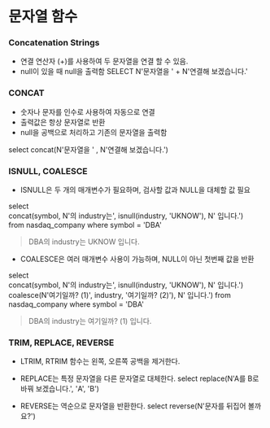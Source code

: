 # 문자열 함수

### Concatenation Strings
- 연결 연산자 (+)를 사용하여 두 문자열을 연결 할 수 있음.
- null이 있을 때 null을 출력함
SELECT N'문자열을 ' + N'연결해 보겠습니다.'

### CONCAT
- 숫자나 문자를 인수로 사용하여 자동으로 연결
- 출력값은 항상 문자열로 반환
- null을 공백으로 처리하고 기존의 문자열을 출력함

select concat(N'문자열을 ' , N'연결해 보겠습니다.')

### ISNULL, COALESCE
- ISNULL은 두 개의 매개변수가 필요하며, 검사할 값과 NULL을 대체할 값 필요

select  
    concat(symbol, N'의 industry는', isnull(industry, 'UKNOW'), N' 입니다.')      
from nasdaq_company where symbol = 'DBA'   
> DBA의 industry는 UKNOW 입니다.

- COALESCE은 여러 매개변수 사용이 가능하며, NULL이 아닌 첫번째 값을 반환

select  
    concat(symbol, N'의 industry는', isnull(industry, 'UKNOW'), N' 입니다.')    
    coalesce(N'여기일까? (1)', industry, '여기일까? (2)'), N' 입니다.')
from nasdaq_company where symbol = 'DBA'  
> DBA의 industry는 여기일까? (1) 입니다.

### TRIM, REPLACE, REVERSE
- LTRIM, RTRIM 함수는 왼쪽, 오른쪽 공백을 제거한다.

- REPLACE는 특정 문자열을 다른 문자열로 대체한다.
  select replace(N'A를 B로 바꿔 보겠습니다.', 'A', 'B')

- REVERSE는 역순으로 문자열을 반환한다.
  select reverse(N'문자를 뒤집어 볼까요?')
